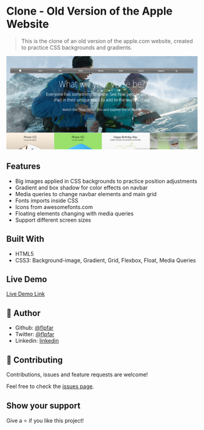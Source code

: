 
# Clone - Old Version of the Apple Website

> This is the clone of an old version of the apple.com website, created to practice CSS backgrounds and gradients.

![screenshot](images/screenshot.png)

## Features

- Big images applied in CSS backgrounds to practice position adjustments
- Gradient and box shadow for color effects on navbar
- Media queries to change navbar elements and main grid
- Fonts imports inside CSS
- Icons from awesomefonts.com
- Floating elements changing with media queries
- Support different screen sizes

## Built With

- HTML5
- CSS3: Background-image, Gradient, Grid, Flexbox, Float, Media Queries

## Live Demo

[Live Demo Link](https://old-apple-website.netlify.com/)

## 👤 Author 

- Github: [@flpfar](https://github.com/flpfar)
- Twitter: [@flpfar](https://twitter.com/flpfar)
- Linkedin: [linkedin](https://www.linkedin.com/in/felipe-augusto-rosa-7b96a4b1)

## 🤝 Contributing

Contributions, issues and feature requests are welcome!

Feel free to check the [issues page](issues/).

## Show your support

Give a ⭐️ if you like this project!
